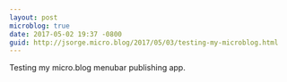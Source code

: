 ```yaml
---
layout: post
microblog: true
date: 2017-05-02 19:37 -0800
guid: http://jsorge.micro.blog/2017/05/03/testing-my-microblog.html
---
```

Testing my micro.blog menubar publishing app.
